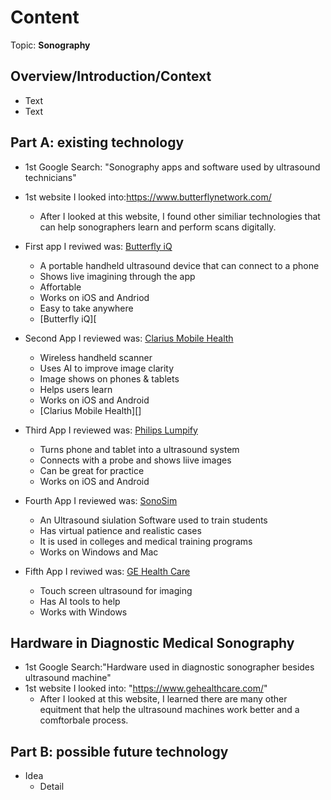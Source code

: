 # Content
Topic: **Sonography**

## Overview/Introduction/Context
* Text
* Text

## Part A: existing technology
* 1st Google Search: "Sonography apps and software used by ultrasound technicians"
  
* 1st website I looked into:https://www.butterflynetwork.com/
  * After I looked at this website, I found other similiar technologies that can help sonographers learn and perform scans digitally.
     
* First app I reviwed was: [Butterfly iQ](https://www.butterflynetwork.com/iq-plus)
  * A portable handheld ultrasound device that can connect to a phone
  * Shows live imagining through the app
  * Affortable
  * Works on iOS and Andriod
  * Easy to take anywhere    
  * [Butterfly iQ][
    
* Second App I reviewed was: [Clarius Mobile Health](https://clarius.com/)
  * Wireless handheld scanner
  * Uses AI to improve image clarity
  * Image shows on phones & tablets
  * Helps users learn
  * Works on iOS and Android
  * [Clarius Mobile Health][]
    
* Third App I reviewed was: [Philips Lumpify](https://www.usa.philips.com/healthcare/ultrasound)
  * Turns phone and tablet into a ultrasound system
  * Connects with a probe and shows liive images
  * Can be great for practice
  * Works on iOS and Android
    
* Fourth App I reviewed was: [SonoSim](https://sonosim.com/)
  * An Ultrasound siulation Software used to train students
  * Has virtual patience and realistic cases
  * It is used in colleges and medical training programs
  * Works on Windows and Mac

* Fifth App I reviwed was: [GE Health Care](https://www.gehealthcare.com/)
  * Touch screen ultrasound for imaging
  * Has AI tools to help
  * Works with Windows

## Hardware in Diagnostic Medical Sonography
* 1st Google Search:"Hardware used in diagnostic sonographer besides ultrasound machine"
* 1st website I looked into: "https://www.gehealthcare.com/"
  * After I looked at this website, I learned there are many other equitment that help the ultrasound machines work better and a comftorbale process.  
    
## Part B: possible future technology
* Idea
  * Detail
